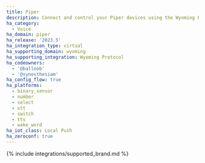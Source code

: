 ```yaml
---
title: Piper
description: Connect and control your Piper devices using the Wyoming Protocol integration
ha_category:
  - Voice
ha_domain: piper
ha_release: '2023.5'
ha_integration_type: virtual
ha_supporting_domain: wyoming
ha_supporting_integration: Wyoming Protocol
ha_codeowners:
  - '@balloob'
  - '@synesthesiam'
ha_config_flow: true
ha_platforms:
  - binary_sensor
  - number
  - select
  - stt
  - switch
  - tts
  - wake_word
ha_iot_class: Local Push
ha_zeroconf: true
---
```


{% include integrations/supported_brand.md %}
